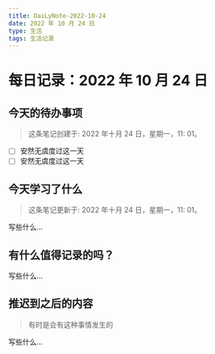 ```yaml
---
title: DaiLyNote-2022-10-24
date: 2022 年 10 月 24 日
type: 生活
tags: 生活记录
---
```


# 每日记录：2022 年 10 月 24 日<!-- omit in toc -->

## 今天的待办事项

> 这条笔记创建于: 2022 年十月 24 日，星期一，11: 01。

- [ ] 安然无虞度过这一天
- [ ] 安然无虞度过这一天

## 今天学习了什么

> 这条笔记更新于: 2022 年十月 24 日，星期一，11: 01。

写些什么...

## 有什么值得记录的吗？

写些什么...

## 推迟到之后的内容

> 有时是会有这种事情发生的

写些什么...
